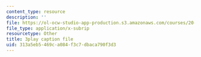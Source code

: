 ```yaml
---
content_type: resource
description: ''
file: https://ol-ocw-studio-app-production.s3.amazonaws.com/courses/20-219-becoming-the-next-bill-nye-writing-and-hosting-the-educational-show-january-iap-2015/313a5eb5469ca084f3c7dbaca790f3d3_ViSVJJoo7nE.srt
file_type: application/x-subrip
resourcetype: Other
title: 3play caption file
uid: 313a5eb5-469c-a084-f3c7-dbaca790f3d3
---
```

